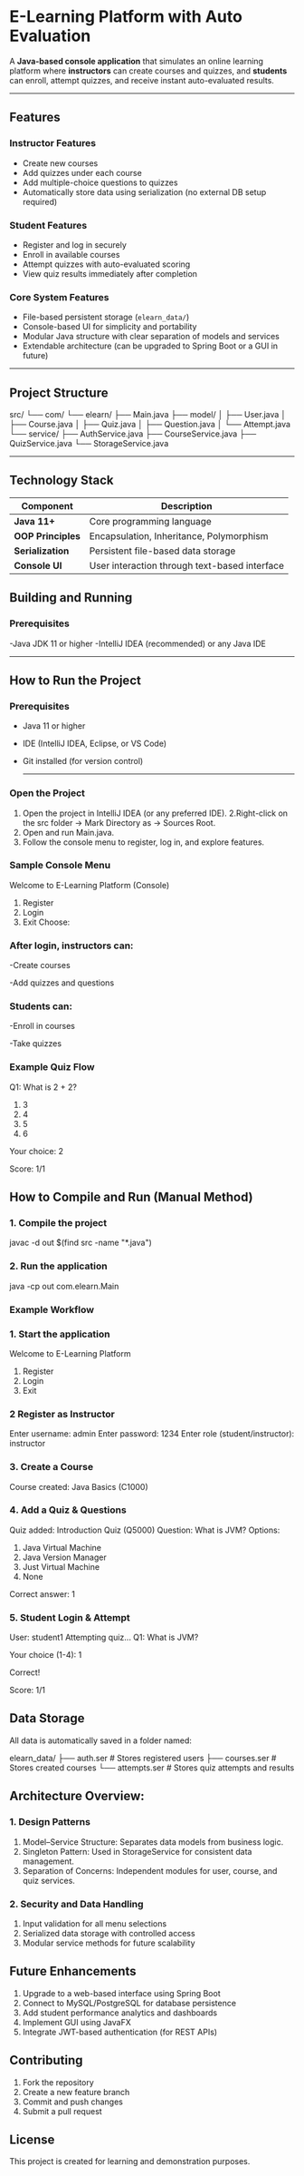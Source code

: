 # E-Learning Platform with Auto Evaluation

A **Java-based console application** that simulates an online learning platform where **instructors** can create courses and quizzes, and **students** can enroll, attempt quizzes, and receive instant auto-evaluated results.

---

##  Features

### Instructor Features
- Create new courses  
- Add quizzes under each course  
- Add multiple-choice questions to quizzes  
- Automatically store data using serialization (no external DB setup required)

###  Student Features
- Register and log in securely  
- Enroll in available courses  
- Attempt quizzes with auto-evaluated scoring  
- View quiz results immediately after completion  

###  Core System Features
- File-based persistent storage (`elearn_data/`)  
- Console-based UI for simplicity and portability  
- Modular Java structure with clear separation of models and services  
- Extendable architecture (can be upgraded to Spring Boot or a GUI in future)  

---

## Project Structure
src/
 └── com/
      └── elearn/
           ├── Main.java
           ├── model/
           │    ├── User.java
           │    ├── Course.java
           │    ├── Quiz.java
           │    ├── Question.java
           │    └── Attempt.java
           └── service/
                ├── AuthService.java
                ├── CourseService.java
                ├── QuizService.java
                └── StorageService.java


---

##  Technology Stack

| Component             | Description                                   |
| --------------------- | --------------------------------------------- |
| **Java 11+**        | Core programming language                     |
| **OOP Principles** | Encapsulation, Inheritance, Polymorphism      |
| **Serialization**  | Persistent file-based data storage            |
| **Console UI**    | User interaction through text-based interface |

## Building and Running

### Prerequisites
-Java JDK 11 or higher
-IntelliJ IDEA (recommended) or any Java IDE

---

##  How to Run the Project

### Prerequisites
- Java 11 or higher
- IDE (IntelliJ IDEA, Eclipse, or VS Code)
- Git installed (for version control)

  ---

### Open the Project

1. Open the project in IntelliJ IDEA (or any preferred IDE).
2.Right-click on the src folder → Mark Directory as → Sources Root.
3. Open and run Main.java.
4. Follow the console menu to register, log in, and explore features.

### Sample Console Menu
Welcome to E-Learning Platform (Console)
1) Register
2) Login
3) Exit
Choose:


### After login, instructors can:

-Create courses

-Add quizzes and questions

### Students can:

-Enroll in courses

-Take quizzes

### Example Quiz Flow

Q1: What is 2 + 2?
1) 3
2) 4
3) 5
4) 6
   
Your choice: 2

Score: 1/1


## How to Compile and Run (Manual Method)
### 1️. Compile the project
javac -d out $(find src -name "*.java")

### 2. Run the application
java -cp out com.elearn.Main

### Example Workflow

### 1️. Start the application
Welcome to E-Learning Platform 
1) Register
2) Login
3) Exit

### 2 Register as Instructor
Enter username: admin
Enter password: 1234
Enter role (student/instructor): instructor

### 3️. Create a Course
Course created: Java Basics (C1000)

### 4️. Add a Quiz & Questions
Quiz added: Introduction Quiz (Q5000)
Question: What is JVM?
Options:
1) Java Virtual Machine
2) Java Version Manager
3) Just Virtual Machine
4) None
   
Correct answer: 1

### 5. Student Login & Attempt
User: student1
Attempting quiz...
Q1: What is JVM?

Your choice (1-4): 1

Correct!

Score: 1/1

## Data Storage

All data is automatically saved in a folder named:

elearn_data/
 ├── auth.ser       # Stores registered users
 ├── courses.ser    # Stores created courses
 └── attempts.ser   # Stores quiz attempts and results

 ## Architecture Overview:

### 1. Design Patterns

1. Model–Service Structure: Separates data models from business logic.
2. Singleton Pattern: Used in StorageService for consistent data management.
3. Separation of Concerns: Independent modules for user, course, and quiz services.

### 2. Security and Data Handling

1. Input validation for all menu selections
2. Serialized data storage with controlled access
3. Modular service methods for future scalability

## Future Enhancements

1. Upgrade to a web-based interface using Spring Boot
2. Connect to MySQL/PostgreSQL for database persistence
3. Add student performance analytics and dashboards
4. Implement GUI using JavaFX
5. Integrate JWT-based authentication (for REST APIs)

## Contributing
1. Fork the repository
2. Create a new feature branch
3. Commit and push changes
4. Submit a pull request

## License

This project is created for learning and demonstration purposes.


